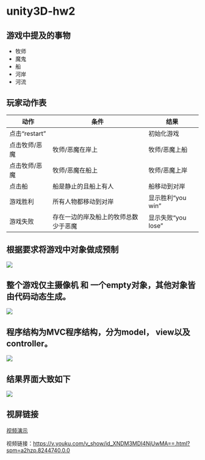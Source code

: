 # unity3D-hw2

## 游戏中提及的事物
- 牧师
- 魔鬼
- 船
- 河岸
- 河流
## 玩家动作表
<table>
    <thead>
        <tr>
            <th>动作</th>
            <th>条件</th>
            <th>结果</th>
        </tr>
    </thead>
    <tbody>
        <tr>
            <td>点击“restart”</td>
            <td> </td>
            <td>初始化游戏</td>
        </tr>
        <tr>
            <td>点击牧师/恶魔</td>
            <td>牧师/恶魔在岸上</td>
            <td>牧师/恶魔上船</td>
        </tr>
       <tr>
            <td>点击牧师/恶魔</td>
            <td>牧师/恶魔在船上</td>
            <td>牧师/恶魔上岸</td>
        </tr>
        <tr>
            <td>点击船</td>
            <td>船是静止的且船上有人</td>
            <td>船移动到对岸</td>
        </tr>
      <tr>
            <td>游戏胜利</td>
            <td>所有人物都移动到对岸</td>
            <td>显示胜利“you win”</td>
        </tr>
      <tr>
            <td>游戏失败</td>
            <td>存在一边的岸及船上的牧师总数少于恶魔</td>
            <td>显示失败“you lose”</td>
        </tr>
    </tbody>
</table>


## 根据要求将游戏中对象做成预制
![](QQ截图20190920134754.png)

## 整个游戏仅主摄像机 和 一个empty对象，其他对象皆由代码动态生成。
![](QQ截图20190920135120.png)

## 程序结构为MVC程序结构，分为model， view以及 controller。
![](QQ截图20190920134545.png)

## 结果界面大致如下
![](QQ截图20190920132133.png)

## 视屏链接
  [视频演示](https://v.youku.com/v_show/id_XNDM2ODY1NzEyOA==.html?spm=a2h3j.8428770.3416059.1)

视频链接：https://v.youku.com/v_show/id_XNDM3MDI4NjUwMA==.html?spm=a2hzp.8244740.0.0
